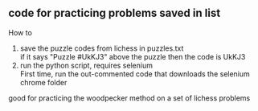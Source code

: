 ## code for practicing problems saved in list

How to
1. save the puzzle codes from lichess in puzzles.txt  
if it says "Puzzle #UkKJ3" above the puzzle then the code is UkKJ3  
2. run the python script, requires selenium  
First time, run the out-commented code that downloads the selenium chrome folder  

good for practicing the woodpecker method on a set of lichess problems    
